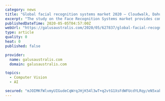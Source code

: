 ```yaml
---
category: news
title: "Global facial recognition systems market 2020 – Cloudwalk, Dahua Technology, Insigma, Aurora, Megvii Technology Limited"
excerpt: "The study on the Face Recognition Systems market provides complete report on changing market trends for this market. It offers market size and share of each separate segment in the market. Many companies are involved in this market."
publishedDateTime: 2020-05-05T04:57:00Z
webUrl: "https://galusaustralis.com/2020/05/627837/global-facial-recognition-systems-market-2020-cloudwalk-dahua-technology-insigma-aurora-megvii-technology-limited/"
type: article
quality: 0
heat: 0
published: false

provider:
  name: galusaustralis.com
  domain: galusaustralis.com

topics:
  - Computer Vision
  - AI

secured: "mJOIMKfWlvmyUIGudeCqWrqJHjK54l3wT+q2vtG1XsFdWFUcdYLRqy/eN5xakbNESpwKCwY6sGwjBFDrY1PWD2fXScqNNx69ek05MJwD4TOGCUAPkEhziUqKoNoJSyBObwlFmbeSxszS02FjDoxphNZp+wT4Jo2AJA/lI8cR1bpn+eB2CkO04SSUhYLjGH5kEIOgKGO1/Elrs+m42DOdovEgigBnsdG50rqboRWV6zWme/bgfi1+cl3JCYxURc0hp5uCHplOL/IZrHZ2iufphq5UxgvRX6v4NsiSsR3G7w3GkFjfa8tk6zaMFL11luIo;CuBkb7rAxr6abt7ZkOjo1w=="
---
```


